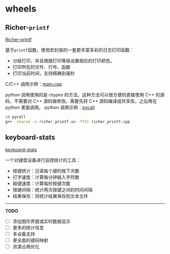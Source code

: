 # wheels

## Richer-`printf`

[Richer-printf](https://github.com/Taot-chen/wheels/tree/main/richer-printf)


基于`printf`函数，使用宏封装的一套更丰富多彩的日志打印函数：

* 分级打印，并且根据打印等级设置相应的打印颜色。
* 打印所在的文件、行号、函数
* 打印当前时间，支持精确到毫秒


C/C++ 调用示例：[main.cpp](https://github.com/Taot-chen/wheels/blob/main/richer-printf/src/main.cpp)


python 调用使用的是 ctypes 的方法，这种方法可以很方便的直接使用 C++ 的源码，不需要对 C++ 源码做修改。需要先将 C++ 源码编译成共享库，之后再在 python 里面调用。
python 调用示例：[pycall](https://github.com/Taot-chen/wheels/blob/main/richer-printf/pycall)

```bash
cd pycall
g++ -shared -o richer_printf.so -fPIC richer_printf.cpp
```


## keyboard-stats

[keyboard-stats](https://github.com/Taot-chen/wheels/tree/main/keyboard-stats)

一个对键盘设备进行监控统计的工具：

* 按键统计：记录每个键的按下次数
* 打字速度：计算每分钟输入字符数
* 敲键速度：计算每秒按键次数
* 按键间隔：统计两次按键之间的时间间隔
* 结果保存：将统计结果保存到文本文件



----------

**TODO**

- [ ] 添加图形界面或实时数据显示
- [ ] 更多的统计信息
- [ ] 多设备支持
- [ ] 更全面的键码映射
- [ ] 资源占用优化
